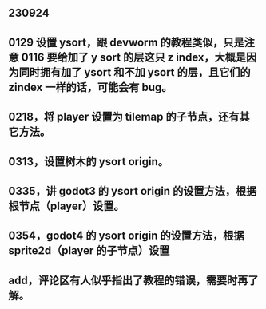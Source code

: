 ## 230924

## 0129 设置 ysort，跟 devworm 的教程类似，只是注意 0116 要给加了 y sort 的层这只 z index，大概是因为同时拥有加了 ysort 和不加 ysort 的层，且它们的 zindex 一样的话，可能会有 bug。

## 0218，将 player 设置为 tilemap 的子节点，还有其它方法。

## 0313，设置树木的 ysort origin。

## 0335，讲 godot3 的 ysort origin 的设置方法，根据根节点（player）设置。

## 0354，godot4 的 ysort origin 的设置方法，根据 sprite2d（player 的子节点）设置

## add，评论区有人似乎指出了教程的错误，需要时再了解。
